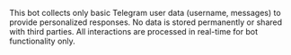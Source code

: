 This bot collects only basic Telegram user data (username, messages) to provide personalized responses. No data is stored permanently or shared with third parties. All interactions are processed in real-time for bot functionality only.
